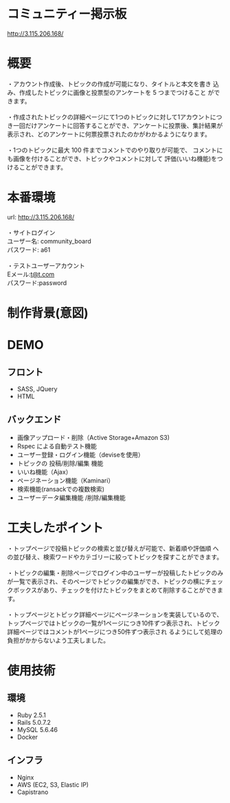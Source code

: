 # コミュニティー掲示板
http://3.115.206.168/

# 概要
・アカウント作成後、トピックの作成が可能になり、タイトルと本文を書き
込み、作成したトピックに画像と投票型のアンケートを 5 つまでつけること
ができます。
<br><br>
・作成されたトピックの詳細ページにて1つのトピックに対して1アカウントにつき一回だけアンケートに回答することができ、アンケートに投票後、集計結果が表示され、どのアンケートに何票投票されたのかがわかるようになります。
<br><br>
・1つのトピックに最大 100 件までコメントでのやり取りが可能で、
コメントにも画像を付けることができ、トピックやコメントに対して
評価(いいね機能)をつけることができます。

# 本番環境
url: http://3.115.206.168/
<br><br>
・サイトログイン<br>
ユーザー名: community_board<br>
パスワード: a61
<br><br>
・テストユーザーアカウント<br>
Eメール:t@t.com<br>
パスワード:password

# 制作背景(意図)

# DEMO

## フロント

- SASS, JQuery
- HTML

## バックエンド

- 画像アップロード・削除（Active Storage+Amazon S3)
- Rspec による自動テスト機能
- ユーザー登録・ログイン機能（deviseを使用）
- トピックの 投稿/削除/編集 機能
- いいね機能（Ajax）
- ページネーション機能（Kaminari）
- 検索機能(ransackでの複数検索)
- ユーザーデータ編集機能 /削除/編集機能


# 工夫したポイント

・トップページで投稿トピックの検索と並び替えが可能で、新着順や評価順
への並び替え、検索ワードやカテゴリーに絞ってトピックを探すことができます。
<br><br>
・トピックの編集・削除ページでログイン中のユーザーが投稿したトピックのみが一覧で表示され、そのページでトピックの編集ができ、トピックの横にチェックボックスがあり、チェックを付けたトピックをまとめて削除することができます。
<br><br>
・トップページとトピック詳細ページにページネーションを実装しているので、トップページではトピックの一覧が1ページにつき10件ずつ表示され、トピック詳細ページではコメントが1ページにつき50件ずつ表示され
るようにして処理の負担がかからないよう工夫しました。

# 使用技術

## 環境

- Ruby 2.5.1
- Rails 5.0.7.2
- MySQL 5.6.46
- Docker

## インフラ

- Nginx
- AWS (EC2, S3, Elastic IP)
- Capistrano
